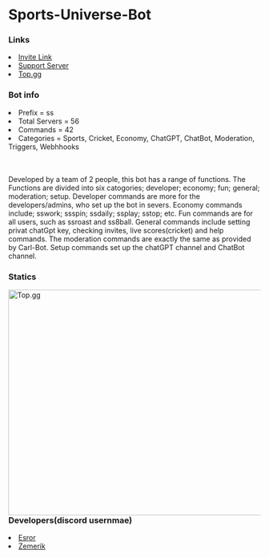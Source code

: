 # Sports-Universe-Bot

<h3>Links</h3>
<li><a href = "https://discord.com/api/oauth2/authorize?client_id=1119542429201211432&permissions=1942130601207&scope=bot">Invite Link</a></li>
<li><a href = "https://discord.gg/THJhePHaH7">Support Server</a></li>
<li><a href = "https://top.gg/bot/1119542429201211432">Top.gg</a></li>
<h3>Bot info</h3>
<li>Prefix = ss</li>
<li>Total Servers = 56</li>
<li>Commands = 42</li>
<li>Categories = Sports, Cricket, Economy, ChatGPT, ChatBot, Moderation, Triggers, Webhhooks</li>
<br>

</br>

<p>Developed by a team of 2 people, this bot has a range of functions. The Functions are divided into six catogories; <bold></bold>developer; economy; fun; general; moderation; setup</bold>. Developer commands are more for the developers/admins, who set up the bot in severs. Economy commands include; <bold>sswork; ssspin; ssdaily; ssplay; sstop; etc</bold>. Fun commands are for all users, such as <bold>ssroast</bold> and <bold>ss8ball</bold>. General commands include <bold>setting privat chatGpt key, checking invites, live scores(cricket) and help commands</bold>. The moderation commands are exactly the same as provided by <bold>Carl-Bot</bold>. Setup commands set up the <bold>chatGPT channel and ChatBot channel</bold>.</p>


<h3> Statics</h3>
<img src = "https://cdn.discordapp.com/attachments/1062477574841831594/1143059537910304828/Screenshot_467.png" style = "width:700px;height:450px" alt = "Top.gg" align = "left">
<br>
<br>
<br>
<br>
<br>
<br>
<br>
<br>
<br>
<br>
</br>
</br>
</br>
</br>
</br>
</br>
</br>
</br>
</br>
</br>
<h3>Developers(discord usernmae)</h3>
<li><a href = "https://discord.com/users/665181723276869655">Esror</a></li>
<li><a href = "https://discord.com/users/1018816958587748383">Zemerik</a></li>

